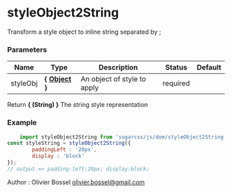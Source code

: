 # styleObject2String

Transform a style object to inline string separated by ;



### Parameters
Name  |  Type  |  Description  |  Status  |  Default
------------  |  ------------  |  ------------  |  ------------  |  ------------
styleObj  |  **{ [Object](https://developer.mozilla.org/fr/docs/Web/JavaScript/Reference/Objets_globaux/Object) }**  |  An object of style to apply  |  required  |

Return **{ (String) }** The string style representation

### Example
```js
	import styleObject2String from 'sugarcss/js/dom/styleObject2String'
const styleString = styleObject2String({
		paddingLeft : '20px',
		display : 'block'
});
// output => padding-left:20px; display:block;
```
Author : Olivier Bossel [olivier.bossel@gmail.com](mailto:olivier.bossel@gmail.com)